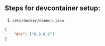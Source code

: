 ## Steps for devcontainer setup:
1. `/etc/docker/daemon.json`
```json
{
    "dns": ["8.8.8.8"]
}
```
